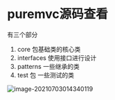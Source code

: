 # puremvc源码查看

有三个部分

1. core 包基础类的核心类
2. interfaces 使用接口进行设计
3. patterns 一些继承的类
4. test 包 一些测试的类



![image-20210703014340119](/Users/joy/Documents/GitHub/puremvcCode/image-20210703014340119.png)